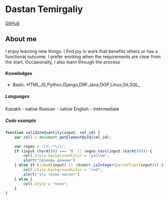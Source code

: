 # Dastan Temirgaliy
[GitHub](https://github.com/froozygm)


## About me
I enjoy learning new things. I find joy in work that benefits others or has a functional outcome. I prefer working when the requirements are clear from the start. Occasionally, I also learn through the process

#### Knowledges
* Basic: HTML,JS,Python,Django,DRF,Java,OOP,Linux,Git,SQL_

##### Languages
Kazakh - native
Russian - native
English - intermediate

##### Code example
```javascript
function validateQuantity(input, cel_id) {
    var cell = document.getElementById(cel_id);

    var regex = /[+\-*\/]/;                  
    if (input.charAt(0) === '0' || regex.test(input.charAt(0))) {
        cell.style.backgroundColor = "yellow";
        alert("проверь данные")
    } else if (isNaN(input) || !Number.isInteger(parseFloat(input))) {
        cell.style.backgroundColor = "red";
        alert("это точно число?")
    } else {
        cell.style = "none";
    }
}
